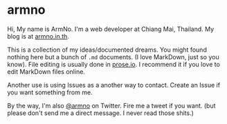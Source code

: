 armno
=====

Hi, My name is ArmNo. I'm a web developer at Chiang Mai, Thailand. My blog is at [armno.in.th](http://armno.in.th).

This is a collection of my ideas/documented dreams. You might found nothing here but a bunch of `.md` documents. (I love MarkDown, just so you know). File editing is usually done in [prose.io](http://prose.io). I recommend it if you love to edit MarkDown files online.

Another use is using Issues as a another way to contact. Create an Issue if you want something from me.

By the way, I'm also [@armno](https://twitter.com/armno) on Twitter. Fire me a tweet if you want. (but please don't send me a direct message. I never read those shits.)
